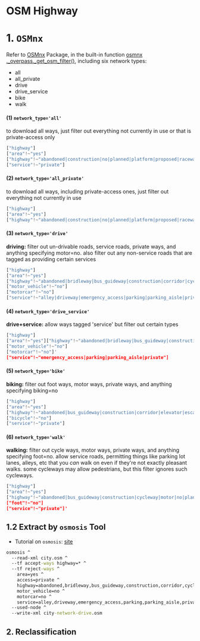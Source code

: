 # OSM Highway


# 1. `OSMnx`

Refer to [OSMnx](https://osmnx.readthedocs.io/en/stable/) Package, in the built-in function [osmnx
._overpass._get_osm_filter()](https://github.com/gboeing/osmnx/blob/ef5d465448b1097a89615bd2bbaa3546a54e0f6b/osmnx/_overpass.py#L18), including six network types:

- all
- all_private
- drive
- drive_service
- bike
- walk

####  (1) **`network_type='all'`**

to download all ways, just filter out everything not currently in use or that is private-access only

```python
["highway"]
["area"!~"yes"]
["highway"!~"abandoned|construction|no|planned|platform|proposed|raceway|razed"]
["service"!~"private"]
```

####  (2) **`network_type='all_private'`**

 to download all ways, including private-access ones, just filter out everything not currently in use

```python
["highway"]
["area"!~"yes"]
["highway"!~"abandoned|construction|no|planned|platform|proposed|raceway|razed"]
```

####  (3) **`network_type='drive'`**

**driving:** filter out un-drivable roads, service roads, private ways, and anything specifying motor=no. also filter out any non-service roads that are tagged as providing certain services

```python
["highway"]
["area"!~"yes"]
["highway"!~"abandoned|bridleway|bus_guideway|construction|corridor|cycleway|elevator|escalator|footway|no|path|pedestrian|planned|platform|proposed|raceway|razed|service|steps|track"]
["motor_vehicle"!~"no"]
["motorcar"!~"no"]
["service"!~"alley|driveway|emergency_access|parking|parking_aisle|private"]
```

####  (4) **`network_type='drive_service'`**

**drive+service:** allow ways tagged 'service' but filter out certain types

```python
["highway"]
["area"!~"yes"]["highway"!~"abandoned|bridleway|bus_guideway|construction|corridor|cycleway|elevator|escalator|footway|no|path|pedestrian|planned|platform|proposed|raceway|razed|steps|track"]
["motor_vehicle"!~"no"]
["motorcar"!~"no"]'
["service"!~"emergency_access|parking|parking_aisle|private"]
```

####  (5) `network_type='bike'`

**biking:** filter out foot ways, motor ways, private ways, and anything specifying biking=no

```python
["highway"]
["area"!~"yes"]
["highway"!~"abandoned|bus_guideway|construction|corridor|elevator|escalator|footway|motor|no|planned|platform|proposed|raceway|razed|steps"]
["bicycle"!~"no"]
["service"!~"private"]
```

####  (6) `network_type='walk'`

**walking:** filter out cycle ways, motor ways, private ways, and anything specifying foot=no. allow service roads, permitting things like parking lot lanes, alleys, etc that you *can* walk on even if they're not exactly pleasant walks. some cycleways may allow pedestrians, but this filter ignores such cycleways.

```python
["highway"]
["area"!~"yes"]
["highway"!~"abandoned|bus_guideway|construction|cycleway|motor|no|planned|platform|proposed|raceway|razed"]'
["foot"!~"no"]
["service"!~"private"]'
```

## 1.2 Extract by `osmosis` Tool

- Tutorial on `osmosis`: [site](https://www.cnblogs.com/veager/articles/16908406.html)

```cmd
osmosis ^
  --read-xml city.osm ^
  --tf accept-ways highway=* ^
  --tf reject-ways ^
    area=yes ^
    access=private ^
    highway=abandoned,bridleway,bus_guideway,construction,corridor,cycleway,elevator,escalator,footway,path,pedestrian,planned,platform,proposed,raceway,service,steps,track ^
    motor_vehicle=no ^
    motorcar=no ^
    service=alley,driveway,emergency_access,parking,parking_aisle,private ^
  --used-node ^
  --write-xml city-network-drive.osm
```

## 2. Reclassification 